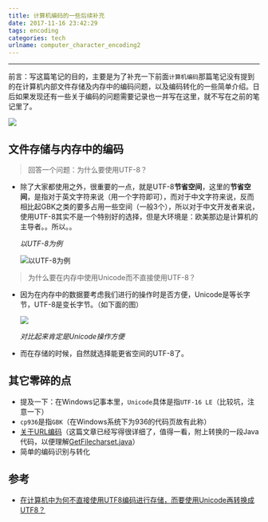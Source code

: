 ```yaml
---
title: 计算机编码的一些后续补充
date: 2017-11-16 23:42:29
tags: encoding
categories: tech
urlname: computer_character_encoding2
---
```

***

前言：写这篇笔记的目的，主要是为了补充一下前面`计算机编码`那篇笔记没有提到的在计算机内部文件存储及内存中的编码问题，以及编码转化的一些简单介绍。日后如果发现还有一些关于编码的问题需要记录也一并写在这里，就不写在之前的笔记里了。

![](https://image-1251774567.cosgz.myqcloud.com/blog/2018-01-30-054719.jpg)

<!--more-->

## 文件存储与内存中的编码

> 回答一个问题：为什么要使用UTF-8？

- 除了大家都使用之外，很重要的一点，就是UTF-8**节省空间**，这里的**节省空间**，是指对于英文字符来说（用一个字符即可），而对于中文字符来说，反而相比起GBK之类的要多占用一些空间（一般3个），所以对于中文开发者来说，使用UTF-8其实不是一个特别好的选择，但是大环境是：欧美那边是计算机的主导者。。所以。。

  *以UTF-8为例*

  ![以UTF-8为例](https://image-1251774567.cosgz.myqcloud.com/blog/2018-01-30-023053.png)

> 为什么要在内存中使用Unicode而不直接使用UTF-8？

- 因为在内存中的数据要考虑我们进行的操作时是否方便，Unicode是等长字节，UTF-8是变长字节。（如下面的图）

  ![](https://image-1251774567.cosgz.myqcloud.com/blog/2018-01-30-023054.png)

  *对比起来肯定是Unicode操作方便*

- 而在存储的时候，自然就选择能更省空间的UTF-8了。

## 其它零碎的点

- 提及一下：在Windows记事本里，`Unicode`具体是指`UTF-16 LE`（比较坑，注意一下）
- `cp936`是指`GBK`（在Windows系统下为936的代码页故有此称）
- [关于URL编码](http://www.ruanyifeng.com/blog/2010/02/url_encoding.html)（这篇文章已经写得很详细了，值得一看，附上转换的一段Java代码，以便理解[GetFilecharset.java](https://gist.github.com/kbrx93/17c82d2b0f928d802e0b514654c3e01a)）
- 简单的编码识别与转化

## 参考

- [在计算机中为何不直接使用UTF8编码进行存储，而要使用Unicode再转换成UTF8？](https://www.zhihu.com/question/52346583)

